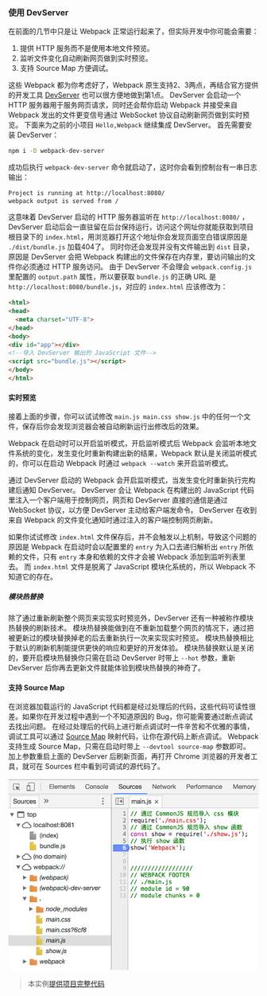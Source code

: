 ### 使用 DevServer
在前面的几节中只是让 Webpack 正常运行起来了，但实际开发中你可能会需要：

1. 提供 HTTP 服务而不是使用本地文件预览。
2. 监听文件变化自动刷新网页做到实时预览。
3. 支持 Source Map 方便调试。

这些 Webpack 都为你考虑好了，Webpack 原生支持2、3两点，再结合官方提供的开发工具 [DevServer](https://webpack.js.org/configuration/dev-server/) 也可以很方便地做到第1点。
DevServer 会启动一个 HTTP 服务器用于服务网页请求，同时还会帮你启动 Webpack 并接受来自 Webpack 发出的文件更变信号通过 WebSocket 协议自动刷新网页做到实时预览。
下面来为之前的小项目 `Hello,Webpack` 继续集成 DevServer。
首先需要安装 DevServer：
```bash
npm i -D webpack-dev-server
```
成功后执行 `webpack-dev-server` 命令就启动了，这时你会看到控制台有一串日志输出：
```
Project is running at http://localhost:8080/
webpack output is served from /
```
这意味着 DevServer 启动的 HTTP 服务器监听在 `http://localhost:8080/` ，DevServer 启动后会一直驻留在后台保持运行，访问这个网址你就能获取到项目根目录下的 `index.html`，用浏览器打开这个地址你会发现页面空白错误原因是 `./dist/bundle.js` 加载404了。
同时你还会发现并没有文件输出到 `dist` 目录，原因是 DevServer 会把 Webpack 构建出的文件保存在内存里，要访问输出的文件你必须通过 HTTP 服务访问。
由于 DevServer 不会理会 `webpack.config.js` 里配置的 `output.path` 属性，所以要获取 `bundle.js` 的正确 URL 是 `http://localhost:8080/bundle.js`，对应的 `index.html` 应该修改为：
```html
<html>
<head>
  <meta charset="UTF-8">
</head>
<body>
<div id="app"></div>
<!--导入 DevServer 输出的 JavaScript 文件-->
<script src="bundle.js"></script>
</body>
</html>
```

#### 实时预览
接着上面的步骤，你可以试试修改 `main.js main.css show.js` 中的任何一个文件，保存后你会发现浏览器会被自动刷新运行出修改后的效果。

Webpack 在启动时可以开启监听模式，开启监听模式后 Webpack 会监听本地文件系统的变化，发生变化时重新构建出新的结果，Webpack 默认是关闭监听模式的，你可以在启动 Webpack 时通过 `webpack --watch` 来开启监听模式。

通过 DevServer 启动的 Webpack 会开启监听模式，当发生变化时重新执行完构建后通知 DevServer。
DevServer 会让 Webpack 在构建出的 JavaScript 代码里注入一个客户端用于控制网页，网页和 DevServer 直接的通信是通过 WebSocket 协议，以方便 DevServer 主动给客户端发命令。
DevServer 在收到来自 Webpack 的文件变化通知时通过注入的客户端控制网页刷新。

如果你试试修改 `index.html` 文件保存后，并不会触发以上机制，导致这个问题的原因是 Webpack 在启动时会以配置里的 `entry` 为入口去递归解析出 `entry` 所依赖的文件，只有 `entry` 本身和依赖的文件才会被 Webpack 添加到监听列表里去。
而 `index.html` 文件是脱离了 JavaScript 模块化系统的，所以 Webpack 不知道它的存在。

##### 模块热替换
除了通过重新刷新整个网页来实现实时预览外，DevServer 还有一种被称作模块热替换的刷新技术。
模块热替换能做到在不重新加载整个网页的情况下，通过把被更新过的模块替换掉老的后去重新执行一次来实现实时预览。
模块热替换相比于默认的刷新机制能提供更快的响应和更好的开发体验。
模块热替换默认是关闭的，要开启模块热替换你只需在启动 DevServer 时带上 `--hot` 参数，重新 DevServer 后你再去更新文件就能体验到模块热替换的神奇了。

#### 支持 Source Map
在浏览器加载运行的 JavaScript 代码都是经过处理后的代码，这些代码可读性很差。如果你在开发过程中遇到一个不知道原因的 Bug，你可能需要通过断点调试去找出问题。
在经过处理后的代码上进行断点调试时一件辛苦和不优雅的事情，调试工具可以通过 [Source Map](https://www.html5rocks.com/en/tutorials/developertools/sourcemaps/) 映射代码，让你在源代码上断点调试。
Webpack 支持生成 Source Map，只需在启动时带上 `--devtool source-map` 参数即可。
加上参数重启上面的 DevServer 后刷新页面，再打开 Chrome 浏览器的开发者工具，就可在 Sources 栏中看到可调试的源代码了。

![图1.6.1 在开发者工具中调试 Source Map](img/source-map.png)

> 本实例[提供项目完整代码](http://webpack.wuhaolin.cn/1.6使用DevServer.zip)
